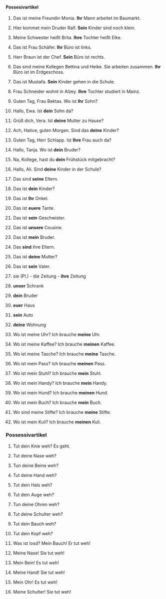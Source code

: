 #### Possesivartikel

1. Das ist meine Freundin Monia. **Ihr** Mann arbeitet im Baumarkt.  
2. Hier kommet mein Druder Ralf. **Sein** Kinder sind noch klein.
3. Meine Schwester heißt Brita. **Ihre** Tochter heißt Elke.
4. Das ist Frau Schäfer. **Ihr** Büro ist links.
5. Herr Braun ist der Chef. **Sein** Büro ist rechts.
6. Das sind meine Kollegen Bettina und Heike. Sie arbeiten zusammen. **Ihr** Büro ist im Erdgeschoss.
7. Das ist Mustafa. **Sein** Kinder gehen in die Schule.
8. Frau Schneider wohnt in Alzey. **Ihre** Tochter studiert in Mainz.

1. Guten Tag, Frau Bektas. Wo ist **Ihr** Sohn?
2. Hallo, Ewa. Ist **dein** Sohn da?
3. Grüß dich, Vera. Ist **deine** Mutter zu Hause?
4. Ach, Hatice, guten Morgen. Sind das **deine** Kinder?
5. Guten Tag, Herr Schlapp. Ist **Ihre** Frau auch da?
6. Hallo, Tanja. Wo ist **dein** Bruder?
7. Na, Kollege, hast du **dein** Frühstück mitgebracht?
8. Hallo, Ali. Sind **deine** Kinder in der Schule?

1. Das sind **seine** Eltern.
2. Das ist **dein** Kinder?
3. Das ist **Ihr** Onkel.
4. Das ist **euere** Tante.
5. Das ist **sein** Geschwister.
6. Das ist **unsere** Cousine.
7. Das ist **mein** Bruder. 
8. Das **sind** ihre Eltern. 
9. Das ist **deine** Mutter?
10. Das ist **sein** Vater.

1. sie (Pl.) - die Zeitung - **ihre** Zeitung
2. **unser** Schrank
3. **dein** Bruder
4. **euer** Haus
5. **sein** Auto
6. **deine** Wohnung

1. Wo ist meine Uhr? Ich brauche **meine** Uhr.
2. Wo ist meine Kaffee? Ich brauche **meinen** Kaffee.
3. Wo ist meine Tasche? Ich brauche **meine** Tasche.
4. Wo ist mein Pass? Ich brauche **meinen** Pass.
5. Wo ist mein Stuhl? Ich brauche **mein** Stuhl.
6. Wo ist mein Handy? Ich brauche **mein** Handy.
7. Wo ist mein Hund? Ich brauche **meinen** Hund.
8. Wo ist mein Buch? Ich brauche **mein** Buch.
9. Wo sind meine Stifte? Ich brauche **meine** Stifte.
10. Wo ist mein Kuli? Ich brauche **meinen** Kuli.

### Possessivartikel

1. Tut dein Knie weh? Es geht.
2. Tut deine Nase weh?
3. Tun deine Beine weh?
4. Tut deine Hand weh?
5. Tut dein Hals weh?
6. Tut dein Auge weh?
7. Tun deine Ohren weh?
8. Tut deine Schulter weh?
9. Tut dein Bauch weh?
10. Tut dein Kopf weh?

1. Was ist losd? Mein Bauch! Er tut weh!
2. Meine Nase! Sie tut weh!
3. Mein Bein! Es tut weh!
4. Meine Hand! Sie tut weh!
5. Mein Ohr! Es tut weh!
6. Meine Schulter! Sie tut weh!